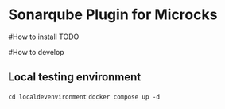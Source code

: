# Sonarqube Plugin for Microcks

#How to install
TODO

#How to develop

## Local testing environment

`cd localdevenvironment`
`docker compose up -d`

